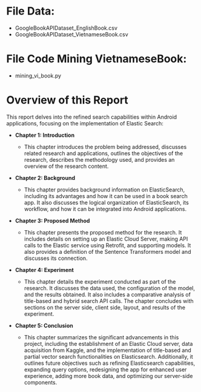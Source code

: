 # File Data:  
 - GoogleBookAPIDataset_EnglishBook.csv
 - GoogleBookAPIDataset_VietnameseBook.csv 
# File Code Mining VietnameseBook: 
 - mining_vi_book.py
# Overview of this Report

This report delves into the refined search capabilities within Android applications, focusing on the implementation of Elastic Search:

- **Chapter 1: Introduction**
  - This chapter introduces the problem being addressed, discusses related research and applications, outlines the objectives of the research, describes the methodology used, and provides an overview of the research content.

- **Chapter 2: Background**
  - This chapter provides background information on ElasticSearch, including its advantages and how it can be used in a book search app. It also discusses the logical organization of ElasticSearch, its workflow, and how it can be integrated into Android applications.

- **Chapter 3: Proposed Method**
  - This chapter presents the proposed method for the research. It includes details on setting up an Elastic Cloud Server, making API calls to the Elastic service using Retrofit, and supporting models. It also provides a definition of the Sentence Transformers model and discusses its connection.

- **Chapter 4: Experiment**
  - This chapter details the experiment conducted as part of the research. It discusses the data used, the configuration of the model, and the results obtained. It also includes a comparative analysis of title-based and hybrid search API calls. The chapter concludes with sections on the server side, client side, layout, and results of the experiment.

- **Chapter 5: Conclusion**
  - This chapter summarizes the significant advancements in this project, including the establishment of an Elastic Cloud server, data acquisition from Kaggle, and the implementation of title-based and partial vector search functionalities on Elasticsearch. Additionally, it outlines future objectives such as refining Elasticsearch capabilities, expanding query options, redesigning the app for enhanced user experience, adding more book data, and optimizing our server-side components.
